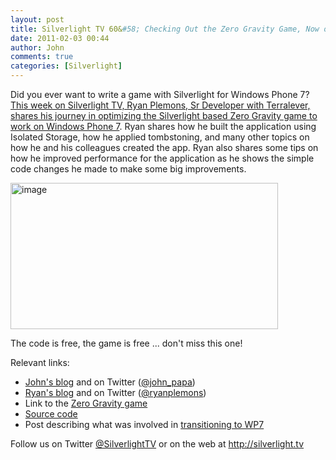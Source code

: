 ```yaml
---
layout: post
title: Silverlight TV 60&#58; Checking Out the Zero Gravity Game, Now on Windows Phone 7
date: 2011-02-03 00:44
author: John
comments: true
categories: [Silverlight]
---
```

<p>Did you ever want to write a game with Silverlight for Windows Phone 7? <a href="http://jpapa.me/sltv60">This week on Silverlight TV, Ryan Plemons, Sr Developer with Terralever, shares his journey in optimizing the Silverlight based Zero Gravity game to work on Windows Phone 7</a>. Ryan shares how he built the application using Isolated Storage, how he applied tombstoning, and many other topics on how he and his colleagues created the app. Ryan also shares some tips on how he improved performance for the application as he shows the simple code changes he made to make some big improvements.</p>  <p><a href="http://jpapa.me/sltv60"><img style="background-image: none; border-bottom: 0px; border-left: 0px; padding-left: 0px; padding-right: 0px; display: inline; border-top: 0px; border-right: 0px; padding-top: 0px" title="image" border="0" alt="image" src="http://images.johnpapa.net/wp-content/uploads/files/media/image/Windows-Live-Writer/19d1be20e9b1_130ED/image_3.png" width="428" height="234" /></a></p>  <p>The code is free, the game is free ... don't miss this one!</p>  <p>Relevant links:</p>  <ul>   <li><a href="/">John's blog</a> and on Twitter (<a href="http://twitter.com/john_papa">@john_papa</a>) </li>    <li><a href="http://digitaltransfusion.net">Ryan's blog</a> and on Twitter (<a href="http://twitter.com/ryanplemons">@ryanplemons</a>) </li>    <li>Link to the <a href="http://zerogravity.terralever.com">Zero Gravity game</a></li>    <li><a href="http://digitaltransfusion.net/2010/09/19/zero-gravity-conquering-new-frontiers/ ">Source code</a></li>    <li>Post describing what was involved in <a href="http://digitaltransfusion.net/2010/09/19/zero-gravity-moving-to-wp7/">transitioning to WP7</a></li> </ul>  <p>Follow us on Twitter <a href="http://www.twitter.com/SilverlightTV">@SilverlightTV</a> or on the web at <a href="http://silverlight.tv/">http://silverlight.tv</a></p>

